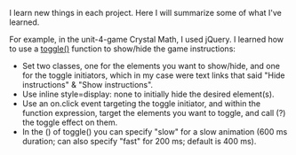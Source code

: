 I learn new things in each project. Here I will summarize some of what I've learned.

For example, in the unit-4-game Crystal Math, I used jQuery. I learned how to use a [toggle()](http://api.jquery.com/toggle/) function to show/hide the game instructions:
- Set two classes, one for the elements you want to show/hide, and one for the toggle initiators, which in my case were text links that said "Hide instructions" & "Show instructions".
- Use inline style=display: none to initially hide the desired element(s).
- Use an on.click event targeting the toggle initiator, and within the function expression, target the elements you want to toggle, and call (?) the toggle effect on them.
- In the () of toggle() you can specify "slow" for a slow animation (600 ms duration; can also specify "fast" for 200 ms; default is 400 ms).

